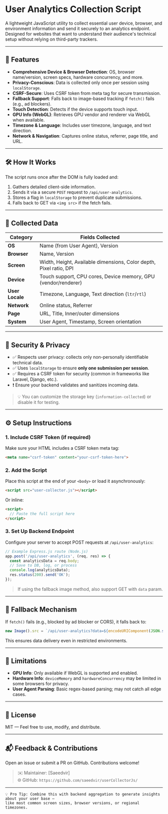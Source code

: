 # User Analytics Collection Script

A lightweight JavaScript utility to collect essential user device, browser, and environment information and send it securely to an analytics endpoint. Designed for websites that want to understand their audience's technical setup without relying on third-party trackers.

---

## 📌 Features

- **Comprehensive Device & Browser Detection**: OS, browser name/version, screen specs, hardware concurrency, and more.
- **Privacy-Conscious**: Data is collected only once per session using `localStorage`.
- **CSRF-Secure**: Uses CSRF token from meta tag for secure transmission.
- **Fallback Support**: Falls back to image-based tracking if `fetch()` fails (e.g., ad blockers).
- **Touch Detection**: Detects if the device supports touch input.
- **GPU Info (WebGL)**: Retrieves GPU vendor and renderer via WebGL when available.
- **Timezone & Language**: Includes user timezone, language, and text direction.
- **Network & Navigation**: Captures online status, referrer, page title, and URL.

---

## 🛠️ How It Works

The script runs once after the DOM is fully loaded and:

1. Gathers detailed client-side information.
2. Sends it via a secure `POST` request to `/api/user-analytics`.
3. Stores a flag in `localStorage` to prevent duplicate submissions.
4. Falls back to GET via `<img src>` if the fetch fails.

---

## 🧩 Collected Data

| Category       | Fields Collected |
|----------------|------------------|
| **OS**         | Name (from User Agent), Version |
| **Browser**    | Name, Version |
| **Screen**     | Width, Height, Available dimensions, Color depth, Pixel ratio, DPI |
| **Device**     | Touch support, CPU cores, Device memory, GPU (vendor/renderer) |
| **User Locale**| Timezone, Language, Text direction (`ltr`/`rtl`) |
| **Network**    | Online status, Referrer |
| **Page**       | URL, Title, Inner/outer dimensions |
| **System**     | User Agent, Timestamp, Screen orientation |

---

## 🔐 Security & Privacy

- ✅ Respects user privacy: collects only non-personally identifiable technical data.
- ✅ Uses `localStorage` to ensure **only one submission per session**.
- ✅ Requires a CSRF token for security (common in frameworks like Laravel, Django, etc.).
- ❗ Ensure your backend validates and sanitizes incoming data.

> 💡 You can customize the storage key (`information-collected`) or disable it for testing.

---

## ⚙️ Setup Instructions

### 1. Include CSRF Token (if required)
Make sure your HTML includes a CSRF token meta tag:
```html
<meta name="csrf-token" content="your-csrf-token-here">
```

### 2. Add the Script
Place this script at the end of your `<body>` or load it asynchronously:

```html
<script src="user-collector.js"></script>
```

Or inline:
```html
<script>
  // Paste the full script here
</script>
```

### 3. Set Up Backend Endpoint
Configure your server to accept POST requests at `/api/user-analytics`:

```js
// Example Express.js route (Node.js)
app.post('/api/user-analytics', (req, res) => {
  const analyticsData = req.body;
  // Save to DB, log, or process
  console.log(analyticsData);
  res.status(200).send('OK');
});
```

> If using the fallback image method, also support GET with `data` param.

---

## 🔄 Fallback Mechanism

If `fetch()` fails (e.g., blocked by ad blocker or CORS), it falls back to:
```js
new Image().src = `/api/user-analytics?data=${encodeURIComponent(JSON.stringify(data))}`;
```
This ensures data delivery even in restricted environments.

---

## 🛑 Limitations

- **GPU Info**: Only available if WebGL is supported and enabled.
- **Hardware Info**: `deviceMemory` and `hardwareConcurrency` may be limited in some browsers for privacy.
- **User Agent Parsing**: Basic regex-based parsing; may not catch all edge cases.

---

## 📄 License

MIT — Feel free to use, modify, and distribute.

---

## 📬 Feedback & Contributions

Open an issue or submit a PR on GitHub. Contributions welcome!

> ✉️ Maintainer: [Saeedvir]  
> 🌐 GitHub: `https://github.com/saeedvir/userCollectorJs/`

---

```text
💡 Pro Tip: Combine this with backend aggregation to generate insights about your user base — 
like most common screen sizes, browser versions, or regional timezones.
```

